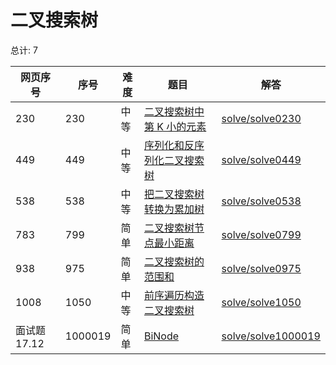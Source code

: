 # 二叉搜索树

<!--- table -->

总计: 7

| 网页序号     | 序号    | 难度 | 题目                                                                                                             | 解答                                        |
| ------------ | ------- | ---- | ---------------------------------------------------------------------------------------------------------------- | ------------------------------------------- |
| 230          | 230     | 中等 | [二叉搜索树中第 K 小的元素](https://leetcode-cn.com/problems/kth-smallest-element-in-a-bst/)                     | [solve/solve0230](../solve/solve0230)       |
| 449          | 449     | 中等 | [序列化和反序列化二叉搜索树](https://leetcode-cn.com/problems/serialize-and-deserialize-bst/)                    | [solve/solve0449](../solve/solve0449)       |
| 538          | 538     | 中等 | [把二叉搜索树转换为累加树](https://leetcode-cn.com/problems/convert-bst-to-greater-tree/)                        | [solve/solve0538](../solve/solve0538)       |
| 783          | 799     | 简单 | [二叉搜索树节点最小距离](https://leetcode-cn.com/problems/minimum-distance-between-bst-nodes/)                   | [solve/solve0799](../solve/solve0799)       |
| 938          | 975     | 简单 | [二叉搜索树的范围和](https://leetcode-cn.com/problems/range-sum-of-bst/)                                         | [solve/solve0975](../solve/solve0975)       |
| 1008         | 1050    | 中等 | [前序遍历构造二叉搜索树](https://leetcode-cn.com/problems/construct-binary-search-tree-from-preorder-traversal/) | [solve/solve1050](../solve/solve1050)       |
| 面试题 17.12 | 1000019 | 简单 | [BiNode](https://leetcode-cn.com/problems/binode-lcci/)                                                          | [solve/solve1000019](../solve/solve1000019) |
